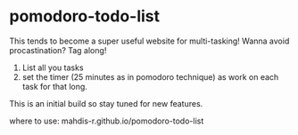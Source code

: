# pomodoro-todo-list

This tends to become a super useful website for multi-tasking!
Wanna avoid procastination? Tag along!

1. List all you tasks
2. set the timer (25 minutes as in pomodoro technique) as work on each task for that long.


This is an initial build so stay tuned for new features.

where to use: mahdis-r.github.io/pomodoro-todo-list
